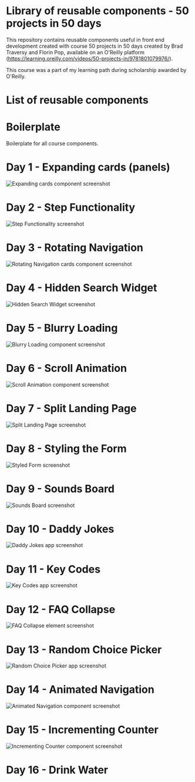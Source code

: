 # Library of reusable components - 50 projects in 50 days

This repository contains reusable components useful in front end development created with course 50 projects in 50 days created by Brad Traversy and Florin Pop, available on an O'Reilly platform (https://learning.oreilly.com/videos/50-projects-in/9781801079976/).

This course was a part of my learning path during scholarship awarded by O'Reilly.

# List of reusable components

# Boilerplate

Boilerplate for all course components.

# Day 1 - Expanding cards (panels)

![Expanding cards component screenshot](readme-img/day01.png)

# Day 2 - Step Functionality

![Step Functionality screenshot](readme-img/day02.png)

# Day 3 - Rotating Navigation

![Rotating Navigation cards component screenshot](readme-img/day03.png)

# Day 4 - Hidden Search Widget

![Hidden Search Widget screenshot](readme-img/day04.png)

# Day 5 - Blurry Loading

![Blurry Loading component screenshot](readme-img/day05.png)

# Day 6 - Scroll Animation

![Scroll Animation component screenshot](readme-img/day06.png)

# Day 7 - Split Landing Page

![Split Landing Page screenshot](readme-img/day07.png)

# Day 8 - Styling the Form

![Styled Form screenshot](readme-img/day08.png)

# Day 9 - Sounds Board

![Sounds Board screenshot](readme-img/day09.png)

# Day 10 - Daddy Jokes

![Daddy Jokes app screenshot](readme-img/day10.png)

# Day 11 - Key Codes

![Key Codes app screenshot](readme-img/day11.png)

# Day 12 - FAQ Collapse

![FAQ Collapse element screenshot](readme-img/day12.png)

# Day 13 - Random Choice Picker

![Random Choice Picker app screenshot](readme-img/day13.png)

# Day 14 - Animated Navigation

![Animated Navigation component screenshot](readme-img/day14.png)

# Day 15 - Incrementing Counter

![Incrementing Counter component screenshot](readme-img/day15.png)

# Day 16 - Drink Water
